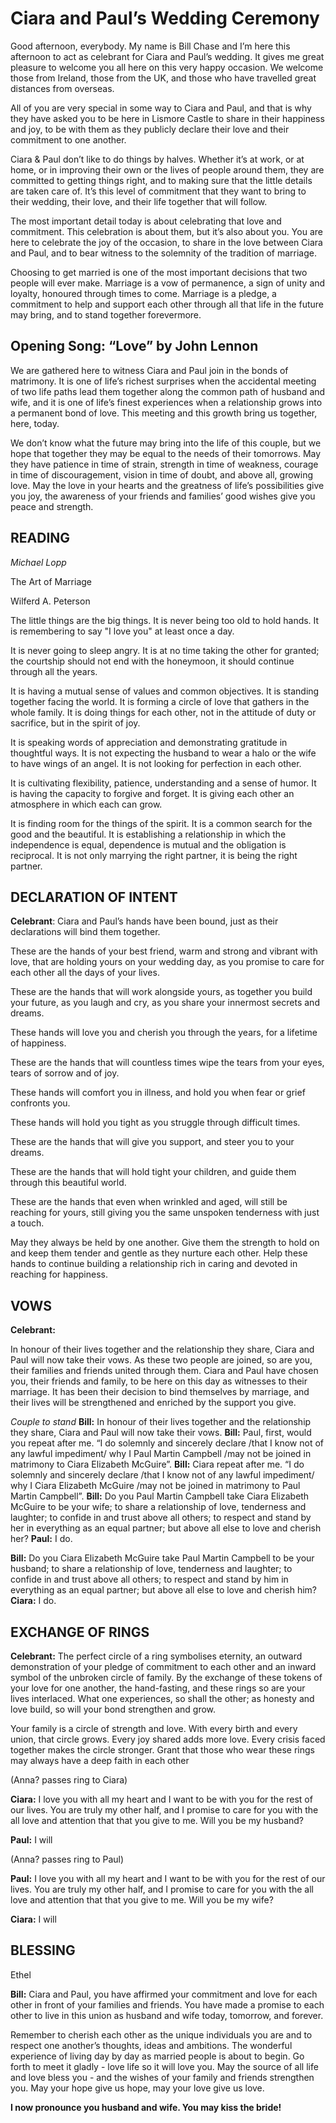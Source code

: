 # Ciara and Paul’s Wedding Ceremony

Good afternoon, everybody.  My name is Bill Chase and I’m here this afternoon to act as celebrant for Ciara and Paul’s wedding. It gives me great pleasure to welcome you all here on this very happy occasion. We welcome those from Ireland, those from the UK, and those who have travelled great distances from overseas.

All of you are very special in some way to Ciara and Paul, and that is why they have asked you to be here in Lismore Castle to share in their happiness and joy, to be with them as they publicly declare their love and their commitment to one another. 

Ciara & Paul don’t like to do things by halves. Whether it’s at work, or at home, or in improving their own or the lives of people around them, they are committed to getting things right, and to making sure that the little details are taken care of. It’s this level of commitment that they want to bring to their wedding, their love, and their life together that will follow.

The most important detail today is about celebrating that love and commitment. This celebration is about them, but it’s also about you. You are here to celebrate the joy of the occasion, to share in the love between Ciara and Paul, and to bear witness to the solemnity of the tradition of marriage.

Choosing to get married is one of the most important decisions that two people will ever make. Marriage is a vow of permanence, a sign of unity and loyalty, honoured through times to come. Marriage is a pledge, a commitment to help and support each other through all that life in the future may bring, and to stand together forevermore.

## Opening Song: “Love” by John Lennon

We are gathered here to witness Ciara and Paul join in the bonds of matrimony. It is one of life’s richest surprises when the accidental meeting of two life paths lead them together along the common path of husband and wife, and it is one of life’s finest experiences when a relationship grows into a permanent bond of love. This meeting and this growth bring us together, here, today.

We don’t know what the future may bring into the life of this couple, but we hope that together they may be equal to the needs of their tomorrows. May they have patience in time of strain, strength in time of weakness, courage in time of discouragement, vision in time of doubt, and above all, growing love. May the love in your hearts and the greatness of life’s possibilities give you joy, the awareness of your friends and families’ good wishes give you peace and strength.

## READING
_Michael Lopp_

The Art of Marriage

Wilferd A. Peterson

The little things are the big things.
It is never being too old to hold hands. 
It is remembering to say "I love you" at least once a day.

It is never going to sleep angry. 
It is at no time taking the other for granted; 
the courtship should not end with the honeymoon, 
it should continue through all the years.

It is having a mutual sense of values and common objectives. 
It is standing together facing the world. 
It is forming a circle of love that gathers in the whole family. 
It is doing things for each other, not in the attitude of duty or sacrifice, 
but in the spirit of joy.

It is speaking words of appreciation and demonstrating 
gratitude in thoughtful ways. 
It is not expecting the husband to wear a halo or the wife to have wings of an angel. 
It is not looking for perfection in each other.

It is cultivating flexibility, patience, understanding and a sense of humor. 
It is having the capacity to forgive and forget. 
It is giving each other an atmosphere in which each can grow.

It is finding room for the things of the spirit. 
It is a common search for the good and the beautiful.
It is establishing a relationship in which the independence is equal, dependence is mutual and the obligation is reciprocal. 
It is not only marrying the right partner, it is being the right partner.


## DECLARATION OF INTENT

**Celebrant**:
Ciara and Paul’s hands have been bound, just as their declarations will bind them together.

These are the hands of your best friend, warm and strong and vibrant with love, that are holding yours on your wedding day, as you promise to care for each other all the days of your lives.

These are the hands that will work alongside yours, as together you build your future, as you laugh and cry, as you share your innermost secrets and dreams.

These hands will love you and cherish you through the years, for a lifetime of happiness.

These are the hands that will countless times wipe the tears from your eyes, tears of sorrow and of joy.

These hands will comfort you in illness, and hold you when fear or grief confronts you.

These hands will hold you tight as you struggle through difficult times.

These are the hands that will give you support, and steer you to your dreams.

These are the hands that will hold tight your children, and guide them through this beautiful world.

These are the hands that even when wrinkled and aged, will still be reaching for yours, still giving you the same unspoken tenderness with just a touch.

May they always be held by one another.  Give them the strength to hold on and keep them tender and gentle as they nurture each other.  Help these hands to continue building a relationship rich in caring and devoted in reaching for happiness.


## VOWS

**Celebrant:**

In honour of their lives together and the relationship they share, Ciara and Paul will now take their vows. As these two people are joined, so are you, their families and friends united through them. Ciara and Paul have chosen you, their friends and family, to be here on this day as witnesses to their marriage. It has been their decision to bind themselves by marriage, and their lives will be strengthened and enriched by the support you give.

_Couple to stand_
**Bill:** In honour of their lives together and the relationship they share, Ciara and Paul will now take their vows.
**Bill:** Paul, first, would you repeat after me. “I do solemnly and sincerely declare /that I know not of any lawful impediment/ why I Paul Martin Campbell /may not be joined in matrimony to Ciara Elizabeth McGuire”.
**Bill:**  Ciara repeat after me. “I do solemnly and sincerely declare /that I know not of any lawful impediment/ why I Ciara Elizabeth McGuire /may not be joined in matrimony to Paul Martin Campbell”.
**Bill:** Do you Paul Martin Campbell take Ciara Elizabeth McGuire to be your wife; to share a relationship of love, tenderness and laughter; to confide in and trust above all others; to respect and stand by her in everything as an equal partner; but above all else to love and cherish her?
**Paul:**  I do.

**Bill:** Do you Ciara Elizabeth McGuire take Paul Martin Campbell to be your husband; to share a relationship of love, tenderness and laughter; to confide in and trust above all others; to respect and stand by him in everything as an equal partner; but above all else to love and cherish him?
**Ciara:**  I do.

## EXCHANGE OF RINGS

**Celebrant:**
The perfect circle of a ring symbolises eternity, an outward demonstration of your pledge of commitment to each other and an inward symbol of the unbroken circle of family.
By the exchange of these tokens of your love for one another, the hand-fasting, and these rings so are your lives interlaced. What one experiences, so shall the other; as honesty and love build, so will your bond strengthen and grow.

Your family is a circle of strength and love. With every birth and every union, that circle grows. Every joy shared adds more love. Every crisis faced together makes the circle stronger. Grant that those who wear these rings may always have a deep faith in each other

(Anna? passes ring to Ciara)

**Ciara:**
I love you with all my heart and I want to be with you for the rest of our lives. You are truly my other half, and I promise to care for you with the all love and attention that that you give to me. Will you be my husband?

**Paul:** I will

(Anna? passes ring to Paul)

**Paul:**
I love you with all my heart and I want to be with you for the rest of our lives. You are truly my other half, and I promise to care for you with the all love and attention that that you give to me. Will you be my wife?

**Ciara:**  I will

## BLESSING
Ethel

**Bill:** Ciara and Paul, you have affirmed your commitment and love for each other in front of your families and friends.  You have made a promise to each other to live in this union as husband and wife today, tomorrow, and forever. 

Remember to cherish each other as the unique individuals you are and to respect one another’s thoughts, ideas and ambitions.  The wonderful experience of living day by day as married people is about to begin. Go forth to meet it gladly - love life so it will love you. May the source of all life and love bless you - and the wishes of your family and friends strengthen you. May your hope give us hope, may your love give us love.

**I now pronounce you husband and wife.  You may kiss the bride!**
